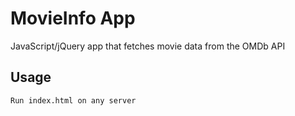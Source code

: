 # MovieInfo App

JavaScript/jQuery app that fetches movie data from the OMDb API

## Usage

```
Run index.html on any server
```